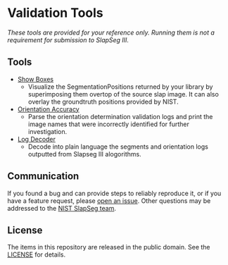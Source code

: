 Validation Tools
================

*These tools are provided for your reference only. Running them is not a requirement for submission to SlapSeg III.*

## Tools

 * [Show Boxes]
   * Visualize the SegmentationPositions returned by your library by 
     superimposing them overtop of the source slap image. It can also overlay
     the groundtruth positions provided by NIST.
 * [Orientation Accuracy]
   * Parse the orientation determination validation logs and print the image
     names that were incorrectly identified for further investigation. 
 * [Log Decoder]
   * Decode into plain language the segments and orientation logs outputted from Slapseg III alogorithms.

## Communication
If you found a bug and can provide steps to reliably reproduce it, or if you
have a feature request, please [open an issue]. Other questions may be addressed
to the [NIST SlapSeg team].

## License
The items in this repository are released in the public domain. See the
[LICENSE] for details.

[Show Boxes]: https://github.com/usnistgov/slapseg/tree/master/slapsegiii/validation/tools/slapsegiii_validation_show_boxes
[Orientation Accuracy]: https://github.com/usnistgov/slapseg/tree/master/slapsegiii/validation/tools/slapsegiii_check_orientation_accuracy
[Log Decoder]: https://github.com/usnistgov/slapseg/tree/master/slapsegiii/validation/tools/slapsegiii_log_decoder
[open an issue]: https://github.com/usnistgov/slapseg/issues
[LICENSE]: https://github.com/usnistgov/slapseg/blob/master/LICENSE.md
[NIST SlapSeg team]: mailto:slapseg@nist.gov
